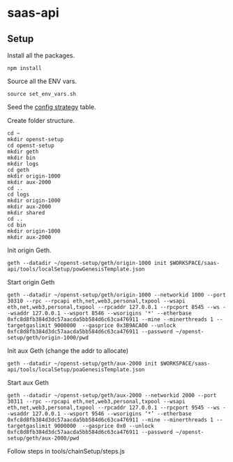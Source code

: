 # saas-api

## Setup
Install all the packages.
```
npm install
```

Source all the ENV vars.
```
source set_env_vars.sh
```

Seed the [config strategy](https://github.com/OpenSTFoundation/saas-api/blob/master/configStrategySeed.md) table.

Create folder structure.
```
cd ~
mkdir openst-setup
cd openst-setup
mkdir geth
mkdir bin
mkdir logs
cd geth
mkdir origin-1000
mkdir aux-2000
cd ..
cd logs
mkdir origin-1000
mkdir aux-2000
mkdir shared
cd ..
cd bin
mkdir origin-1000
mkdir aux-2000
```

Init origin Geth.
```
geth --datadir ~/openst-setup/geth/origin-1000 init $WORKSPACE/saas-api/tools/localSetup/powGenesisTemplate.json
```

Start origin Geth
```
geth --datadir ~/openst-setup/geth/origin-1000 --networkid 1000 --port 30310 --rpc --rpcapi eth,net,web3,personal,txpool --wsapi eth,net,web3,personal,txpool --rpcaddr 127.0.0.1 --rpcport 8545 --ws --wsaddr 127.0.0.1 --wsport 8546 --wsorigins '*' --etherbase 0xfc8d8fb384d3dc57aacda5bb584d6c63ca476911 --mine --minerthreads 1 --targetgaslimit 9000000  --gasprice 0x3B9ACA00 --unlock 0xfc8d8fb384d3dc57aacda5bb584d6c63ca476911 --password ~/openst-setup/geth/origin-1000/pwd
```

Init aux Geth (change the addr to allocate)
```
geth --datadir ~/openst-setup/geth/aux-2000 init $WORKSPACE/saas-api/tools/localSetup/poaGenesisTemplate.json
```

Start aux Geth
```
geth --datadir ~/openst-setup/geth/aux-2000 --networkid 2000 --port 30311 --rpc --rpcapi eth,net,web3,personal,txpool --wsapi eth,net,web3,personal,txpool --rpcaddr 127.0.0.1 --rpcport 9545 --ws --wsaddr 127.0.0.1 --wsport 9546 --wsorigins ‘*’ --etherbase 0xfc8d8fb384d3dc57aacda5bb584d6c63ca476911 --mine --minerthreads 1 --targetgaslimit 9000000  --gasprice 0x0 --unlock 0xfc8d8fb384d3dc57aacda5bb584d6c63ca476911 --password ~/openst-setup/geth/aux-2000/pwd
```

Follow steps in tools/chainSetup/steps.js